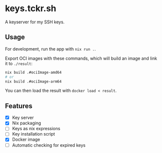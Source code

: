 # keys.tckr.sh

A keyserver for my SSH keys.

## Usage

For development, run the app with `nix run .`.

Export OCI images with these commands, which will
build an image and link it to `./result`:

```sh
nix build .#ociImage-amd64
# or
nix build .#ociImage-arm64
```

You can then load the result with `docker load < result`.

## Features

- [x] Key server
- [x] Nix packaging
- [ ] Keys as nix expressions
- [ ] Key installation script
- [x] Docker image
- [ ] Automatic checking for expired keys
